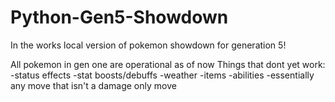 # Python-Gen5-Showdown
In the works local version of pokemon showdown for generation 5!

All pokemon in gen one are operational as of now
Things that dont yet work:
 -status effects
 -stat boosts/debuffs
 -weather
 -items
 -abilities
 -essentially any move that isn't a damage only move
